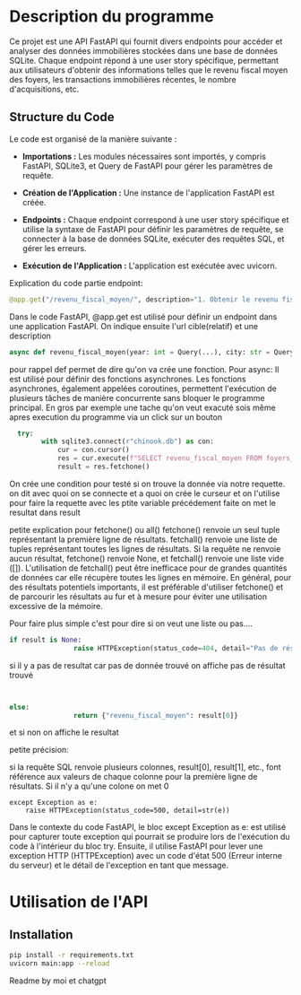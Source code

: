 # Description du programme

Ce projet est une API FastAPI qui fournit divers endpoints pour accéder et analyser des données immobilières stockées dans une base de données SQLite. Chaque endpoint répond à une user story spécifique, permettant aux utilisateurs d'obtenir des informations telles que le revenu fiscal moyen des foyers, les transactions immobilières récentes, le nombre d'acquisitions, etc.

## Structure du Code

Le code est organisé de la manière suivante :

- **Importations :** Les modules nécessaires sont importés, y compris FastAPI, SQLite3, et Query de FastAPI pour gérer les paramètres de requête.

- **Création de l'Application :** Une instance de l'application FastAPI est créée.

- **Endpoints :** Chaque endpoint correspond à une user story spécifique et utilise la syntaxe de FastAPI pour définir les paramètres de requête, se connecter à la base de données SQLite, exécuter des requêtes SQL, et gérer les erreurs.

- **Exécution de l'Application :** L'application est exécutée avec uvicorn.


Explication du code partie endpoint:


```python
@app.get("/revenu_fiscal_moyen/", description="1. Obtenir le revenu fiscal moyen des foyers d'une ville pour une année donnée.")
```
 Dans le code FastAPI, @app.get est utilisé pour définir un endpoint dans une application FastAPI.
 On indique ensuite l'url cible(relatif) et une description


```python
async def revenu_fiscal_moyen(year: int = Query(...), city: str = Query(...)):
```
 pour rappel def permet de dire qu'on va crée une fonction. Pour async: Il est utilisé pour définir des fonctions asynchrones. 
Les fonctions asynchrones, également appelées coroutines, permettent l'exécution de plusieurs tâches de manière 
concurrente sans bloquer le programme principal. En gros par exemple une tache qu'on veut exacuté sois même apres execution du programme
via un click sur un bouton


```python
  try:
        with sqlite3.connect(r"chinook.db") as con:
            cur = con.cursor()
            res = cur.execute(f"SELECT revenu_fiscal_moyen FROM foyers_fiscaux WHERE date = {year} AND ville = '{city}'")
            result = res.fetchone()
```
On crée une condition pour testé si on trouve la donnée via notre requette.
on dit avec quoi on se connecte et a quoi
on crée le curseur 
et on l'utilise pour faire la requette avec les ptite variable précédement faite
on met le resultat dans result

petite explication pour fetchone() ou all()
fetchone() renvoie un seul tuple représentant la première ligne de résultats.
fetchall() renvoie une liste de tuples représentant toutes les lignes de résultats.
Si la requête ne renvoie aucun résultat, fetchone() renvoie None, et fetchall() renvoie une liste vide ([]).
L'utilisation de fetchall() peut être inefficace pour de grandes quantités de données car elle récupère toutes les lignes en mémoire.
En général, pour des résultats potentiels importants, il est préférable d'utiliser fetchone() et de parcourir les résultats au fur et à mesure 
pour éviter une utilisation excessive de la mémoire. 

Pour faire plus simple c'est pour dire si on veut une liste ou pas....


```python
if result is None:
                raise HTTPException(status_code=404, detail="Pas de résultat trouvé")
```
si il y a pas de resultat car pas de donnée trouvé on affiche pas de résultat trouvé
```python


else:
                return {"revenu_fiscal_moyen": result[0]}
```
et si non on affiche le resultat


petite précision:

si la requête SQL renvoie plusieurs colonnes, result[0], result[1], etc., font référence aux valeurs de chaque colonne 
pour la première ligne de résultats.
Si il n'y a qu'une colone on met 0

    except Exception as e:
        raise HTTPException(status_code=500, detail=str(e))
Dans le contexte du code FastAPI, le bloc except Exception as e: est utilisé pour capturer toute exception
 qui pourrait se produire lors de l'exécution du code à l'intérieur du bloc try. Ensuite, il utilise FastAPI 
 pour lever une exception HTTP (HTTPException) avec un code d'état 500 (Erreur interne du serveur) 
 et le détail de l'exception en tant que message.

# Utilisation de l'API

## Installation

```bash
pip install -r requirements.txt
uvicorn main:app --reload

```
Readme by moi et chatgpt
